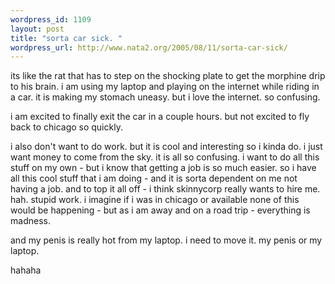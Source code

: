 ```yaml
--- 
wordpress_id: 1109
layout: post
title: "sorta car sick. "
wordpress_url: http://www.nata2.org/2005/08/11/sorta-car-sick/
---
```

its like the rat that has to step on the shocking plate to get the morphine drip to his brain. i am using my laptop and playing on the internet while riding in a car. it is making my stomach uneasy. but i love the internet. so confusing. 


i am excited to finally exit the car in a couple hours. but not excited to fly back to chicago so quickly. 

i also don't want to do work. but it is cool and interesting so i kinda do. i just want money to come from the sky. it is all so confusing. i want to do all this stuff on my own - but i know that getting a job is so much easier. so i have all this cool stuff that i am doing - and it is sorta dependent on me not having a job. and to top it all off -  i think skinnycorp really wants to hire me.  hah. stupid work. i imagine if i was in chicago or available none of this would be happening - but as i am away and on a road trip - everything is madness.

and my penis is really hot from my laptop. i need to move it. my penis or my laptop. 

hahaha
 
